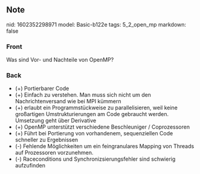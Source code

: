 ## Note
nid: 1602352298971
model: Basic-b122e
tags: 5_2_open_mp
markdown: false

### Front
Was sind Vor- und Nachteile von OpenMP?

### Back
<ul>
<li>(+) Portierbarer Code</li>
<li>(+) Einfach zu verstehen. Man muss sich nicht um den Nachrichtenversand wie bei MPI kümmern</li>
<li>(+) erlaubt ein Programmstückweise zu parallelisieren, weil keine großartigen Umstrukturierungen am Code gebraucht werden. Umsetzung geht über Derivative</li>
<li>(+) OpenMP unterstützt verschiedene Beschleuniger / Coprozessoren</li>
<li>(+) Führt bei Portierung von vorhandenem, sequenziellen Code schneller zu Ergebnissen</li>
<li>(-) Fehlende Möglichkeiten um ein feingranulares Mapping von Threads auf Prozessoren vorzunehmen.</li>
<li>(-) Raceconditions und Synchronizsierungsfehler sind schwierig aufzufinden</li></ul>
